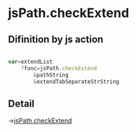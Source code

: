 # jsPath.checkExtend

## Difinition by js action

```js.js

var=extendList
	?func=jsPath.checkExtend
		&pathString
		&extendTabSeparateStrString
```

## Detail

->[jsPath.checkExtend](https://github.com/puutaro/CommandClick/blob/master/md/developer/js_interface/details/JsPath/checkExtend.md)
